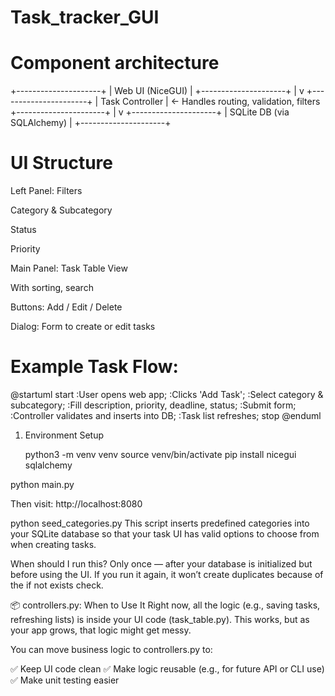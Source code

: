 # Task_tracker_GUI



# Component architecture

+---------------------+
|  Web UI (NiceGUI)   |
+---------------------+
        |
        v
+----------------------+
| Task Controller      |  ← Handles routing, validation, filters
+----------------------+
        |
        v
+---------------------+
| SQLite DB (via SQLAlchemy) |
+---------------------+


# UI Structure
Left Panel: Filters

Category & Subcategory

Status

Priority

Main Panel: Task Table View

With sorting, search

Buttons: Add / Edit / Delete

Dialog: Form to create or edit tasks

# Example Task Flow:

@startuml
start
:User opens web app;
:Clicks 'Add Task';
:Select category & subcategory;
:Fill description, priority, deadline, status;
:Submit form;
:Controller validates and inserts into DB;
:Task list refreshes;
stop
@enduml

1. Environment Setup
   
   python3 -m venv venv
    source venv/bin/activate
    pip install nicegui sqlalchemy






python main.py

Then visit: http://localhost:8080





python seed_categories.py
This script inserts predefined categories into your SQLite database so that your task UI has valid options to choose from when creating tasks.

When should I run this?
Only once — after your database is initialized but before using the UI. If you run it again, it won’t create duplicates because of the if not exists check.

📦 controllers.py: When to Use It
Right now, all the logic (e.g., saving tasks, refreshing lists) is inside your UI code (task_table.py). This works, but as your app grows, that logic might get messy.

You can move business logic to controllers.py to:

✅ Keep UI code clean
✅ Make logic reusable (e.g., for future API or CLI use)
✅ Make unit testing easier

